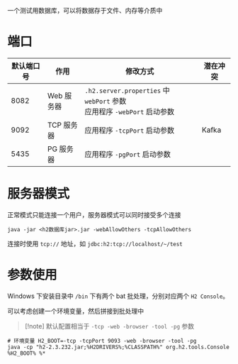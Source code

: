 一个测试用数据库，可以将数据存于文件、内存等介质中

# 端口

| 默认端口号 | 作用      | 修改方式                                                           | 潜在冲突  |
| ----- | ------- | -------------------------------------------------------------- | ----- |
| 8082  | Web 服务器 | `.h2.server.properties` 中 `webPort` 参数<br>应用程序 `-webPort` 启动参数 |       |
| 9092  | TCP 服务器 | 应用程序 `-tcpPort` 启动参数                                           | Kafka |
| 5435  | PG 服务器  | 应用程序 `-pgPort` 启动参数                                            |       |

# 服务器模式

正常模式只能连接一个用户，服务器模式可以同时接受多个连接

```shell
java -jar <h2数据库jar>.jar -webAllowOthers -tcpAllowOthers
```

连接时使用 `tcp://` 地址，如 `jdbc:h2:tcp://localhost/~/test`

# 参数使用

Windows 下安装目录中 `/bin` 下有两个 bat 批处理，分别对应两个 `H2 Console`。

可以考虑创建一个环境变量，然后拼接到批处理中

> [!note] 默认配置相当于 `-tcp -web -browser -tool -pg` 参数

```shell
# 环境变量 H2_BOOT=-tcp -tcpPort 9093 -web -browser -tool -pg
java -cp "h2-2.3.232.jar;%H2DRIVERS%;%CLASSPATH%" org.h2.tools.Console %H2_BOOT% %*
```
